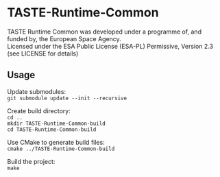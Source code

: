# TASTE-Runtime-Common

TASTE Runtime Common was developed under a programme of, and funded by, the European Space Agency.  
Licensed under the ESA Public License (ESA-PL) Permissive, Version 2.3 (see LICENSE for details)

## Usage

Update submodules:  
`git submodule update --init --recursive`

Create build directory:  
`cd ..`  
`mkdir TASTE-Runtime-Common-build`  
`cd TASTE-Runtime-Common-build`  

Use CMake to generate build files:  
`cmake ../TASTE-Runtime-Common-build`

Build the project:  
`make`
